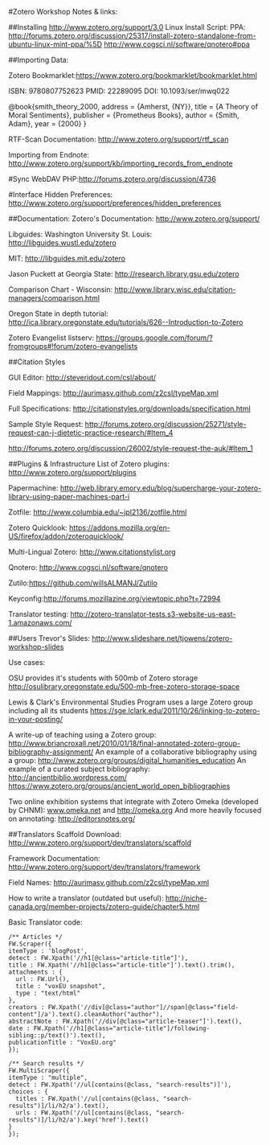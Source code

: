 #Zotero Workshop Notes \& links:

##Installing
http://www.zotero.org/support/3.0
Linux Install Script:
PPA: http://forums.zotero.org/discussion/25317/install-zotero-standalone-from-ubuntu-linux-mint-ppa/%5D
http://www.cogsci.nl/software/qnotero#ppa


##Importing Data:

Zotero Bookmarklet:https://www.zotero.org/bookmarklet/bookmarklet.html


ISBN: 9780807752623
PMID: 22289095
DOI: 10.1093/ser/mwq022

@book{smith_theory_2000, 
	address = {Amherst, {NY}}, 
	title = {A Theory of Moral Sentiments}, 
	publisher = {Prometheus Books}, 
	author = {Smith, Adam}, 
	year = {2000} 
}

RTF-Scan Documentation: http://www.zotero.org/support/rtf_scan

Importing from Endnote: http://www.zotero.org/support/kb/importing_records_from_endnote

#Sync
WebDAV PHP:http://forums.zotero.org/discussion/4736

#Interface
Hidden Preferences: http://www.zotero.org/support/preferences/hidden_preferences


##Documentation:
Zotero's Documentation: http://www.zotero.org/support/

Libguides:
Washington University St. Louis: http://libguides.wustl.edu/zotero

MIT: http://libguides.mit.edu/zotero

Jason Puckett at  Georgia State: http://research.library.gsu.edu/zotero

Comparison Chart - Wisconsin: http://www.library.wisc.edu/citation-managers/comparison.html

Oregon State in depth tutorial: http://ica.library.oregonstate.edu/tutorials/626--Introduction-to-Zotero

Zotero Evangelist listserv: https://groups.google.com/forum/?fromgroups#!forum/zotero-evangelists

##Citation Styles

GUI Editor: http://steveridout.com/csl/about/

Field Mappings: http://aurimasv.github.com/z2csl/typeMap.xml

Full Specifications: http://citationstyles.org/downloads/specification.html

Sample Style Request: http://forums.zotero.org/discussion/25271/style-request-can-j-dietetic-practice-research/#Item_4

http://forums.zotero.org/discussion/26002/style-request-the-auk/#Item_1

##Plugins & Infrastructure
List of Zotero plugins: http://www.zotero.org/support/plugins

Papermachine: http://web.library.emory.edu/blog/supercharge-your-zotero-library-using-paper-machines-part-i

Zotfile: http://www.columbia.edu/~jpl2136/zotfile.html

Zotero Quicklook: https://addons.mozilla.org/en-US/firefox/addon/zoteroquicklook/

Multi-Lingual Zotero: http://www.citationstylist.org

Qnotero: http://www.cogsci.nl/software/qnotero

Zutilo:https://github.com/willsALMANJ/Zutilo

Keyconfig:http://forums.mozillazine.org/viewtopic.php?t=72994

Translator testing: http://zotero-translator-tests.s3-website-us-east-1.amazonaws.com/


##Users
Trevor's Slides: http://www.slideshare.net/tjowens/zotero-workshop-slides

Use cases:

OSU provides it's students with 500mb of Zotero storage
http://osulibrary.oregonstate.edu/500-mb-free-zotero-storage-space

Lewis & Clark's Environmental Studies Program uses a large Zotero group including all its students
https://sge.lclark.edu/2011/10/26/linking-to-zotero-in-your-posting/

A write-up of teaching using a Zotero group:
http://www.briancroxall.net/2010/01/18/final-annotated-zotero-group-bibliography-assignment/
An example of a collaborative bibliography using a group:
http://www.zotero.org/groups/digital_humanities_education
An example of a curated subject bibliography:
http://ancientbiblio.wordpress.com/
https://www.zotero.org/groups/ancient_world_open_bibliographies


Two online exhibition systems that integrate with Zotero
Omeka (developed by CHNM): www.omeka.net and http://omeka.org
And more heavily focused on annotating: http://editorsnotes.org/



##Translators
Scaffold Download: http://www.zotero.org/support/dev/translators/scaffold

Framework Documentation: http://www.zotero.org/support/dev/translators/framework

Field Names: http://aurimasv.github.com/z2csl/typeMap.xml

How to write a translator (outdated but useful): http://niche-canada.org/member-projects/zotero-guide/chapter5.html

Basic Translator code:

~~~~~
/** Articles */
FW.Scraper({
itemType : 'blogPost',
detect : FW.Xpath('//h1[@class="article-title"]'),
title : FW.Xpath('//h1[@class="article-title"]').text().trim(),
attachments : {
  url : FW.Url(),
  title : "voxEU snapshot",
  type : "text/html"
},
creators : FW.Xpath('//div[@class="author"]//span[@class="field-content"]/a').text().cleanAuthor("author"),
abstractNote : FW.Xpath('//div[@class="article-teaser"]').text(),
date : FW.Xpath('//h1[@class="article-title"]/following-sibling::p/text()').text(),
publicationTitle : "VoxEU.org"
});
 
/** Search results */
FW.MultiScraper({
itemType : "multiple",
detect : FW.Xpath('//ul[contains(@class, "search-results")]'),
choices : {
  titles : FW.Xpath('//ul[contains(@class, "search-results")]/li/h2/a').text(),
  urls : FW.Xpath('//ul[contains(@class, "search-results")]/li/h2/a').key('href').text()
}
});
~~~~~~~~


